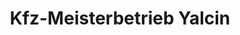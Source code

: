 ---
title: "Kfz-Meisterbetrieb Yalcin"
url: /sinn/kfz-meisterbetrieb-yalcin/
shop: Autowerkstatt
---
